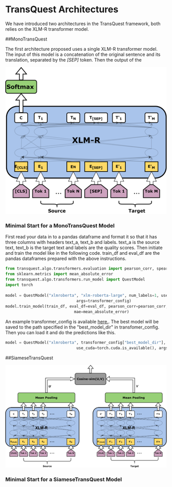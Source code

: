# TransQuest Architectures
We have introduced two architectures in the TransQuest framework, both relies on the XLM-R transformer model.

##MonoTransQuest

The first architecture proposed uses a single XLM-R transformer model. The input of this model is a concatenation of the original sentence and its translation, separated by the *[SEP]* token. Then the output of the 

![MonoTransQuest Architecture](images/TransQuest.png)

### Minimal Start for a MonoTransQuest Model

First read your data in to a pandas dataframe and format it so that it has three columns with headers text_a, text_b and labels. text_a is the source text, text_b is the target text and labels are the quality scores. Then initiate and train the model like in the following code. train_df and eval_df are the pandas dataframes prepared with the above instructions.

```python
from transquest.algo.transformers.evaluation import pearson_corr, spearman_corr
from sklearn.metrics import mean_absolute_error
from transquest.algo.transformers.run_model import QuestModel
import torch

model = QuestModel("xlmroberta", "xlm-roberta-large", num_labels=1, use_cuda=torch.cuda.is_available(),
                               args=transformer_config)
model.train_model(train_df, eval_df=eval_df, pearson_corr=pearson_corr, spearman_corr=spearman_corr,
                              mae=mean_absolute_error)
```
An example transformer_config is available [here.](https://github.com/TharinduDR/TransQuest/blob/master/examples/wmt_2020/ro_en/transformer_config.py). The best model will be saved to the path specified in the "best_model_dir" in transfomer_config. Then you can load it and do the predictions like this. 

```python
model = QuestModel("xlmroberta", transformer_config["best_model_dir"], num_labels=1,
                               use_cuda=torch.cuda.is_available(), args=transformer_config)

```
##SiameseTransQuest 

![SiameseTransQuest Architecture](images/SiameseTransQuest.png)

### Minimal Start for a SiameseTransQuest Model